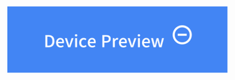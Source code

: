 ![Header](https://github.com/rbdog/flutter_note_packages/blob/main/mobile_preview/static/mobile-preview-header.png?raw=true)
